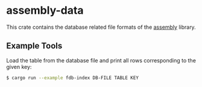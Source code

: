 # assembly-data

This crate contains the database related file formats of the
[assembly](https://crates.io/crates/assembly) library.

## Example Tools

Load the table from the database file and print all rows corresponding to the given key:

```sh
$ cargo run --example fdb-index DB-FILE TABLE KEY
```
